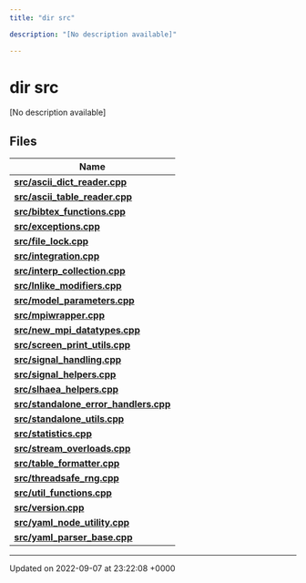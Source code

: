 ```yaml
---
title: "dir src"

description: "[No description available]"

---
```


# dir src

[No description available]

## Files

| Name           |
| -------------- |
| **[src/ascii_dict_reader.cpp](/documentation/code/files/ascii__dict__reader_8cpp/#file-ascii-dict-readercpp)**  |
| **[src/ascii_table_reader.cpp](/documentation/code/files/ascii__table__reader_8cpp/#file-ascii-table-readercpp)**  |
| **[src/bibtex_functions.cpp](/documentation/code/files/bibtex__functions_8cpp/#file-bibtex-functionscpp)**  |
| **[src/exceptions.cpp](/documentation/code/files/exceptions_8cpp/#file-exceptionscpp)**  |
| **[src/file_lock.cpp](/documentation/code/files/file__lock_8cpp/#file-file-lockcpp)**  |
| **[src/integration.cpp](/documentation/code/files/integration_8cpp/#file-integrationcpp)**  |
| **[src/interp_collection.cpp](/documentation/code/files/interp__collection_8cpp/#file-interp-collectioncpp)**  |
| **[src/lnlike_modifiers.cpp](/documentation/code/files/lnlike__modifiers_8cpp/#file-lnlike-modifierscpp)**  |
| **[src/model_parameters.cpp](/documentation/code/files/model__parameters_8cpp/#file-model-parameterscpp)**  |
| **[src/mpiwrapper.cpp](/documentation/code/files/mpiwrapper_8cpp/#file-mpiwrappercpp)**  |
| **[src/new_mpi_datatypes.cpp](/documentation/code/files/new__mpi__datatypes_8cpp/#file-new-mpi-datatypescpp)**  |
| **[src/screen_print_utils.cpp](/documentation/code/files/screen__print__utils_8cpp/#file-screen-print-utilscpp)**  |
| **[src/signal_handling.cpp](/documentation/code/files/signal__handling_8cpp/#file-signal-handlingcpp)**  |
| **[src/signal_helpers.cpp](/documentation/code/files/signal__helpers_8cpp/#file-signal-helperscpp)**  |
| **[src/slhaea_helpers.cpp](/documentation/code/files/slhaea__helpers_8cpp/#file-slhaea-helperscpp)**  |
| **[src/standalone_error_handlers.cpp](/documentation/code/files/standalone__error__handlers_8cpp/#file-standalone-error-handlerscpp)**  |
| **[src/standalone_utils.cpp](/documentation/code/files/standalone__utils_8cpp/#file-standalone-utilscpp)**  |
| **[src/statistics.cpp](/documentation/code/files/statistics_8cpp/#file-statisticscpp)**  |
| **[src/stream_overloads.cpp](/documentation/code/files/stream__overloads_8cpp/#file-stream-overloadscpp)**  |
| **[src/table_formatter.cpp](/documentation/code/files/table__formatter_8cpp/#file-table-formattercpp)**  |
| **[src/threadsafe_rng.cpp](/documentation/code/files/threadsafe__rng_8cpp/#file-threadsafe-rngcpp)**  |
| **[src/util_functions.cpp](/documentation/code/files/util__functions_8cpp/#file-util-functionscpp)**  |
| **[src/version.cpp](/documentation/code/files/version_8cpp/#file-versioncpp)**  |
| **[src/yaml_node_utility.cpp](/documentation/code/files/yaml__node__utility_8cpp/#file-yaml-node-utilitycpp)**  |
| **[src/yaml_parser_base.cpp](/documentation/code/files/yaml__parser__base_8cpp/#file-yaml-parser-basecpp)**  |






-------------------------------

Updated on 2022-09-07 at 23:22:08 +0000

